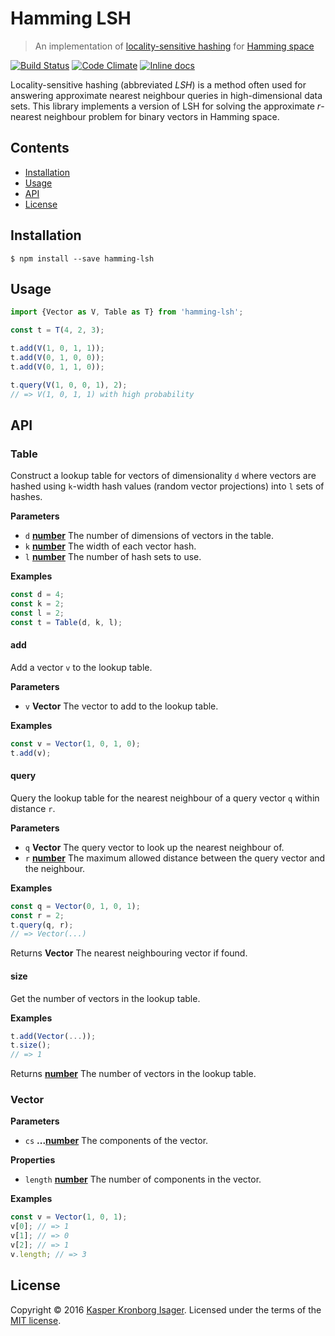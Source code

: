 # Hamming LSH

> An implementation of [locality-sensitive hashing](https://en.wikipedia.org/wiki/Locality-sensitive_hashing) for [Hamming space](https://en.wikipedia.org/wiki/Hamming_space)

[![Build Status](https://travis-ci.org/kasperisager/hamming-lsh.svg?branch=master)](https://travis-ci.org/kasperisager/hamming-lsh) [![Code Climate](https://codeclimate.com/github/kasperisager/hamming-lsh/badges/gpa.svg)](https://codeclimate.com/github/kasperisager/hamming-lsh) [![Inline docs](http://inch-ci.org/github/kasperisager/hamming-lsh.svg?branch=master)](http://inch-ci.org/github/kasperisager/hamming-lsh)

Locality-sensitive hashing (abbreviated _LSH_) is a method often used for answering approximate nearest neighbour queries in high-dimensional data sets. This library implements a version of LSH for solving the approximate _r_-nearest neighbour problem for binary vectors in Hamming space.

## Contents

-   [Installation](#installation)
-   [Usage](#usage)
-   [API](#api)
-   [License](#license)

## Installation

```console
$ npm install --save hamming-lsh
```

## Usage

```js
import {Vector as V, Table as T} from 'hamming-lsh';

const t = T(4, 2, 3);

t.add(V(1, 0, 1, 1));
t.add(V(0, 1, 0, 0));
t.add(V(0, 1, 1, 0));

t.query(V(1, 0, 0, 1), 2);
// => V(1, 0, 1, 1) with high probability
```

## API

### Table

Construct a lookup table for vectors of dimensionality `d` where vectors are hashed using `k`-width hash values
(random vector projections) into `l` sets of hashes.

**Parameters**

-   `d` **[number](https://developer.mozilla.org/en-US/docs/Web/JavaScript/Reference/Global_Objects/Number)** The number of dimensions of vectors in the table.
-   `k` **[number](https://developer.mozilla.org/en-US/docs/Web/JavaScript/Reference/Global_Objects/Number)** The width of each vector hash.
-   `l` **[number](https://developer.mozilla.org/en-US/docs/Web/JavaScript/Reference/Global_Objects/Number)** The number of hash sets to use.

**Examples**

```javascript
const d = 4;
const k = 2;
const l = 2;
const t = Table(d, k, l);
```

#### add

Add a vector `v` to the lookup table.

**Parameters**

-   `v` **Vector** The vector to add to the lookup table.

**Examples**

```javascript
const v = Vector(1, 0, 1, 0);
t.add(v);
```

#### query

Query the lookup table for the nearest neighbour of a query vector `q` within distance `r`.

**Parameters**

-   `q` **Vector** The query vector to look up the nearest neighbour of.
-   `r` **[number](https://developer.mozilla.org/en-US/docs/Web/JavaScript/Reference/Global_Objects/Number)** The maximum allowed distance between the query vector and the neighbour.

**Examples**

```javascript
const q = Vector(0, 1, 0, 1);
const r = 2;
t.query(q, r);
// => Vector(...)
```

Returns **Vector** The nearest neighbouring vector if found.

#### size

Get the number of vectors in the lookup table.

**Examples**

```javascript
t.add(Vector(...));
t.size();
// => 1
```

Returns **[number](https://developer.mozilla.org/en-US/docs/Web/JavaScript/Reference/Global_Objects/Number)** The number of vectors in the lookup table.

### Vector

**Parameters**

-   `cs` **...[number](https://developer.mozilla.org/en-US/docs/Web/JavaScript/Reference/Global_Objects/Number)** The components of the vector.

**Properties**

-   `length` **[number](https://developer.mozilla.org/en-US/docs/Web/JavaScript/Reference/Global_Objects/Number)** The number of components in the vector.

**Examples**

```javascript
const v = Vector(1, 0, 1);
v[0]; // => 1
v[1]; // => 0
v[2]; // => 1
v.length; // => 3
```

## License

Copyright © 2016 [Kasper Kronborg Isager](https://github.com/kasperisager). Licensed under the terms of the [MIT license](LICENSE.md).
